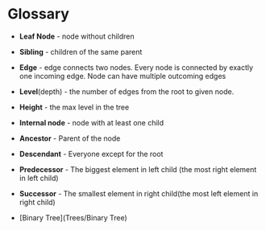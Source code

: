 # Glossary

- **Leaf Node** - node without children
- **Sibling** - children of the same parent
- **Edge** - edge connects two nodes. Every node is connected by exactly one incoming edge. Node can have multiple outcoming edges
- **Level**(depth) - the number of edges from the root to given node.
- **Height** - the max level in the tree
- **Internal node** - node with at least one child
- **Ancestor** - Parent of the node
- **Descendant** - Everyone except for the root
- **Predecessor** - The biggest element in left child (the most right element in left child)
- **Successor** - The smallest element in right child(the most left element in right child)


- [Binary Tree](Trees/Binary Tree)
